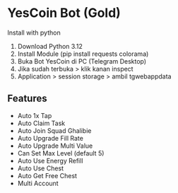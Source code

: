 ﻿
# YesCoin Bot (Gold)

Install with python

1. Download Python 3.12
2. Install Module (pip install requests colorama)
3. Buka Bot YesCoin di PC (Telegram Desktop)
4. Jika sudah terbuka > klik kanan inspect
5. Application > session storage > ambil tgwebappdata

## Features

- Auto 1x Tap 
- Auto Claim Task
- Auto Join Squad Ghalibie
- Auto Upgrade Fill Rate
- Auto Upgrade Multi Value
- Can Set Max Level (default 5)
- Auto Use Energy Refill
- Auto Use Chest
- Auto Get Free Chest
- Multi Account

